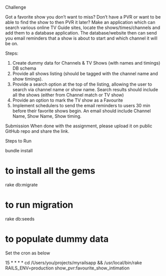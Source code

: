 Challenge

Got a favorite show you don’t want to miss? Don’t have a PVR or want to be able to find the show to then PVR it later? Make an application which can search various online TV Guide sites, locate the shows/times/channels and add them to a database application. The database/website then can send you email reminders that a show is about to start and which channel it will be on.

Steps:

1. Create dummy data for Channels & TV Shows (with names and timings) DB schema
2. Provide all shows listing (should be tagged with the channel name and show timings).
3. Provide a search option at the top of the listing, allowing the user to search via channel name or show name. Search results should include all the shows (either from Channel match or TV show)
4. Provide an option to mark the TV show as a Favourite
5. Implement schedulers to send the email reminders to users 30 min before their favorite shows begin. An email should include Channel Name, Show Name, Show timing.

Submission
When done with the assignment, please upload it on public GitHub repo and share the link.

Steps to Run

bundle install 
# to install all the gems

rake db:migrate
# to run migration

rake db:seeds
# to populate dummy data

Set the cron as below

15 * * * * cd /Users/you/projects/myrailsapp && /usr/local/bin/rake RAILS_ENV=production show_pvr:favourite_show_intimation

